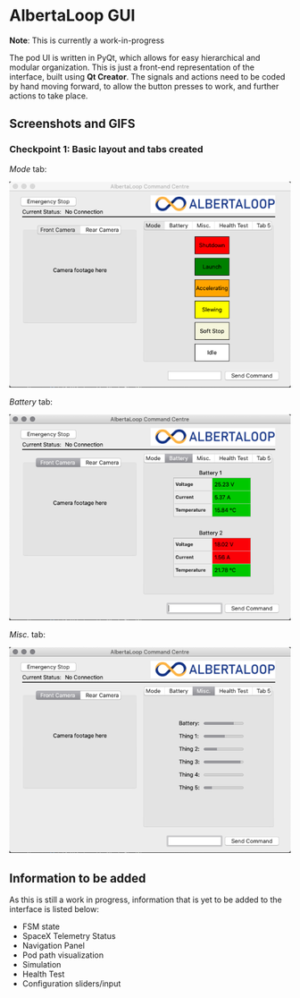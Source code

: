 # AlbertaLoop GUI
**Note**: This is currently a work-in-progress

The pod UI is written in PyQt, which allows for easy hierarchical and modular organization. This is just a front-end representation of the interface, built using **Qt Creator**. The signals and actions need to be coded by hand moving forward, to allow the button presses to work, and further actions to take place.

## Screenshots and GIFS
### Checkpoint 1: Basic layout and tabs created
*Mode* tab:

![alt text](screenshots/mode.v1.png "Mode tab")

*Battery* tab:

![alt text](screenshots/battery.v1.png "Battery tab")

*Misc.* tab:

![alt text](screenshots/misc.v1.png "Misc. tab")


## Information to be added
As this is still a work in progress, information that is yet to be added to the interface is listed below:

* FSM state
* SpaceX Telemetry Status
* Navigation Panel
* Pod path visualization
* Simulation
* Health Test
* Configuration sliders/input

